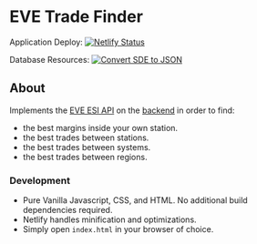 # EVE Trade Finder

Application Deploy: [![Netlify Status](https://api.netlify.com/api/v1/badges/4daf6162-578e-4ff5-a99a-ab44e8cbdace/deploy-status)](https://app.netlify.com/sites/evetrade/deploys)

Database Resources: [![Convert SDE to JSON](https://github.com/awhipp/evetrade_resources/actions/workflows/download.yml/badge.svg)](https://github.com/awhipp/evetrade_resources/actions/workflows/download.yml)

## About
Implements the [EVE ESI API](https://esi.tech.ccp.is/) on the [backend](https://github.com/awhipp/evetrade_api) in order to find:

* the best margins inside your own station.
* the best trades between stations.
* the best trades between systems.
* the best trades between regions.

### Development

* Pure Vanilla Javascript, CSS, and HTML. No additional build dependencies required.
* Netlify handles minification and optimizations.
* Simply open `index.html` in your browser of choice.
